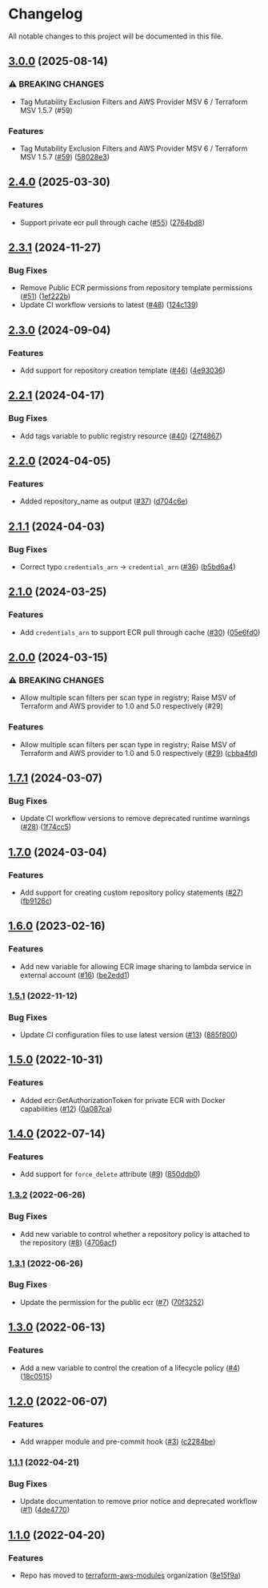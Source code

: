 # Changelog

All notable changes to this project will be documented in this file.

## [3.0.0](https://github.com/terraform-aws-modules/terraform-aws-ecr/compare/v2.4.0...v3.0.0) (2025-08-14)


### ⚠ BREAKING CHANGES

* Tag Mutability Exclusion Filters and AWS Provider MSV 6 / Terraform MSV 1.5.7  (#59)

### Features

* Tag Mutability Exclusion Filters and AWS Provider MSV 6 / Terraform MSV 1.5.7  ([#59](https://github.com/terraform-aws-modules/terraform-aws-ecr/issues/59)) ([58028e3](https://github.com/terraform-aws-modules/terraform-aws-ecr/commit/58028e3fef920f1397b47d0da39fb2b86f4a2ea5))

## [2.4.0](https://github.com/terraform-aws-modules/terraform-aws-ecr/compare/v2.3.1...v2.4.0) (2025-03-30)


### Features

* Support private ecr pull through cache ([#55](https://github.com/terraform-aws-modules/terraform-aws-ecr/issues/55)) ([2764bd8](https://github.com/terraform-aws-modules/terraform-aws-ecr/commit/2764bd8242d9f0a268ef500364bed8486a281f14))

## [2.3.1](https://github.com/terraform-aws-modules/terraform-aws-ecr/compare/v2.3.0...v2.3.1) (2024-11-27)


### Bug Fixes

* Remove Public ECR permissions from repository template permissions ([#51](https://github.com/terraform-aws-modules/terraform-aws-ecr/issues/51)) ([1ef222b](https://github.com/terraform-aws-modules/terraform-aws-ecr/commit/1ef222bf4744412f5ab343d7b8ebd021d94652a6))
* Update CI workflow versions to latest ([#48](https://github.com/terraform-aws-modules/terraform-aws-ecr/issues/48)) ([124c139](https://github.com/terraform-aws-modules/terraform-aws-ecr/commit/124c13976f4cdc061f5b1ddb38bff715eeba2ad5))

## [2.3.0](https://github.com/terraform-aws-modules/terraform-aws-ecr/compare/v2.2.1...v2.3.0) (2024-09-04)


### Features

* Add support for repository creation template ([#46](https://github.com/terraform-aws-modules/terraform-aws-ecr/issues/46)) ([4e93036](https://github.com/terraform-aws-modules/terraform-aws-ecr/commit/4e930363ba48a676c7b1a5a4ff492567f77e75c1))

## [2.2.1](https://github.com/terraform-aws-modules/terraform-aws-ecr/compare/v2.2.0...v2.2.1) (2024-04-17)


### Bug Fixes

* Add tags variable to public registry resource ([#40](https://github.com/terraform-aws-modules/terraform-aws-ecr/issues/40)) ([27f4867](https://github.com/terraform-aws-modules/terraform-aws-ecr/commit/27f48679600c7bc86528e0a95a9f221a5e1c5854))

## [2.2.0](https://github.com/terraform-aws-modules/terraform-aws-ecr/compare/v2.1.1...v2.2.0) (2024-04-05)


### Features

* Added repository_name as output ([#37](https://github.com/terraform-aws-modules/terraform-aws-ecr/issues/37)) ([d704c6e](https://github.com/terraform-aws-modules/terraform-aws-ecr/commit/d704c6e6b88726a9f24c466d38654ab9470de181))

## [2.1.1](https://github.com/terraform-aws-modules/terraform-aws-ecr/compare/v2.1.0...v2.1.1) (2024-04-03)


### Bug Fixes

* Correct typo `credentials_arn` -> `credential_arn` ([#36](https://github.com/terraform-aws-modules/terraform-aws-ecr/issues/36)) ([b5bd6a4](https://github.com/terraform-aws-modules/terraform-aws-ecr/commit/b5bd6a4cadf0e9f66ea144ba16f6e7455c778416))

## [2.1.0](https://github.com/terraform-aws-modules/terraform-aws-ecr/compare/v2.0.0...v2.1.0) (2024-03-25)


### Features

* Add `credentials_arn` to support ECR pull through cache ([#30](https://github.com/terraform-aws-modules/terraform-aws-ecr/issues/30)) ([05e6fd0](https://github.com/terraform-aws-modules/terraform-aws-ecr/commit/05e6fd073519aa61e880e6a3b4712d67087ea77f))

## [2.0.0](https://github.com/terraform-aws-modules/terraform-aws-ecr/compare/v1.7.1...v2.0.0) (2024-03-15)


### ⚠ BREAKING CHANGES

* Allow multiple scan filters per scan type in registry; Raise MSV of Terraform and AWS provider to 1.0 and 5.0 respectively (#29)

### Features

* Allow multiple scan filters per scan type in registry; Raise MSV of Terraform and AWS provider to 1.0 and 5.0 respectively ([#29](https://github.com/terraform-aws-modules/terraform-aws-ecr/issues/29)) ([cbba4fd](https://github.com/terraform-aws-modules/terraform-aws-ecr/commit/cbba4fd31f5a7a04b3d57666c409996bf5eb2bdd))

## [1.7.1](https://github.com/terraform-aws-modules/terraform-aws-ecr/compare/v1.7.0...v1.7.1) (2024-03-07)


### Bug Fixes

* Update CI workflow versions to remove deprecated runtime warnings ([#28](https://github.com/terraform-aws-modules/terraform-aws-ecr/issues/28)) ([1f74cc5](https://github.com/terraform-aws-modules/terraform-aws-ecr/commit/1f74cc5b0b5982bb4be0faed117faba1d3b92773))

## [1.7.0](https://github.com/terraform-aws-modules/terraform-aws-ecr/compare/v1.6.0...v1.7.0) (2024-03-04)


### Features

* Add support for creating custom repository policy statements ([#27](https://github.com/terraform-aws-modules/terraform-aws-ecr/issues/27)) ([fb9126c](https://github.com/terraform-aws-modules/terraform-aws-ecr/commit/fb9126ca4c9a5c2d3213f525e040d4a84ff6e71c))

## [1.6.0](https://github.com/terraform-aws-modules/terraform-aws-ecr/compare/v1.5.1...v1.6.0) (2023-02-16)


### Features

* Add new variable for allowing ECR image sharing to lambda service in external account ([#16](https://github.com/terraform-aws-modules/terraform-aws-ecr/issues/16)) ([be2edd1](https://github.com/terraform-aws-modules/terraform-aws-ecr/commit/be2edd1b481e14e45d5d548ca47e04c41dce2058))

### [1.5.1](https://github.com/terraform-aws-modules/terraform-aws-ecr/compare/v1.5.0...v1.5.1) (2022-11-12)


### Bug Fixes

* Update CI configuration files to use latest version ([#13](https://github.com/terraform-aws-modules/terraform-aws-ecr/issues/13)) ([885f800](https://github.com/terraform-aws-modules/terraform-aws-ecr/commit/885f800769f2616aa8306190aa664f6f88633404))

## [1.5.0](https://github.com/terraform-aws-modules/terraform-aws-ecr/compare/v1.4.0...v1.5.0) (2022-10-31)


### Features

* Added ecr:GetAuthorizationToken for private ECR with Docker capabilities ([#12](https://github.com/terraform-aws-modules/terraform-aws-ecr/issues/12)) ([0a087ca](https://github.com/terraform-aws-modules/terraform-aws-ecr/commit/0a087ca8c2d9097fe2b73e112549739962114c9f))

## [1.4.0](https://github.com/terraform-aws-modules/terraform-aws-ecr/compare/v1.3.2...v1.4.0) (2022-07-14)


### Features

* Add support for `force_delete` attribute ([#9](https://github.com/terraform-aws-modules/terraform-aws-ecr/issues/9)) ([850ddb0](https://github.com/terraform-aws-modules/terraform-aws-ecr/commit/850ddb0a35188785b3dee3e64ad8833175f7376e))

### [1.3.2](https://github.com/terraform-aws-modules/terraform-aws-ecr/compare/v1.3.1...v1.3.2) (2022-06-26)


### Bug Fixes

* Add new variable to control whether a repository policy is attached to the repository ([#8](https://github.com/terraform-aws-modules/terraform-aws-ecr/issues/8)) ([4706acf](https://github.com/terraform-aws-modules/terraform-aws-ecr/commit/4706acfd9137a1bd2ccf918767c48ec73b99dfbd))

### [1.3.1](https://github.com/terraform-aws-modules/terraform-aws-ecr/compare/v1.3.0...v1.3.1) (2022-06-26)


### Bug Fixes

* Update the permission for the public ecr ([#7](https://github.com/terraform-aws-modules/terraform-aws-ecr/issues/7)) ([70f3252](https://github.com/terraform-aws-modules/terraform-aws-ecr/commit/70f3252311f29bc9dc3ea6e72ec2abb70c387eb1))

## [1.3.0](https://github.com/terraform-aws-modules/terraform-aws-ecr/compare/v1.2.0...v1.3.0) (2022-06-13)


### Features

* Add a new variable to control the creation of a lifecycle policy ([#4](https://github.com/terraform-aws-modules/terraform-aws-ecr/issues/4)) ([18c0515](https://github.com/terraform-aws-modules/terraform-aws-ecr/commit/18c05151fa481a02a93ba2ab549842b0e5bddf1a))

## [1.2.0](https://github.com/terraform-aws-modules/terraform-aws-ecr/compare/v1.1.1...v1.2.0) (2022-06-07)


### Features

* Add wrapper module and pre-commit hook ([#3](https://github.com/terraform-aws-modules/terraform-aws-ecr/issues/3)) ([c2284be](https://github.com/terraform-aws-modules/terraform-aws-ecr/commit/c2284be33c572839d178bcbcf53f1eaaebe5016c))

### [1.1.1](https://github.com/terraform-aws-modules/terraform-aws-ecr/compare/v1.1.0...v1.1.1) (2022-04-21)


### Bug Fixes

* Update documentation to remove prior notice and deprecated workflow ([#1](https://github.com/terraform-aws-modules/terraform-aws-ecr/issues/1)) ([4de4770](https://github.com/terraform-aws-modules/terraform-aws-ecr/commit/4de4770117a8574b28f9ebe99b8823137e3e2ff0))

## [1.1.0](https://github.com/clowdhaus/terraform-aws-ecr/compare/v1.0.0...v1.1.0) (2022-04-20)


### Features

* Repo has moved to [terraform-aws-modules](https://github.com/terraform-aws-modules/terraform-aws-ecr) organization ([8e15f9a](https://github.com/clowdhaus/terraform-aws-ecr/commit/8e15f9aa955e5f7ce7832bf9514ac149c0f8d631))
